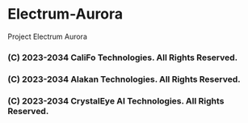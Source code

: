 # Electrum-Aurora
Project Electrum Aurora

### (C) 2023-2034 CaliFo Technologies. All Rights Reserved.
### (C) 2023-2034 Alakan Technologies. All Rights Reserved.
### (C) 2023-2034 CrystalEye AI Technologies. All Rights Reserved.
